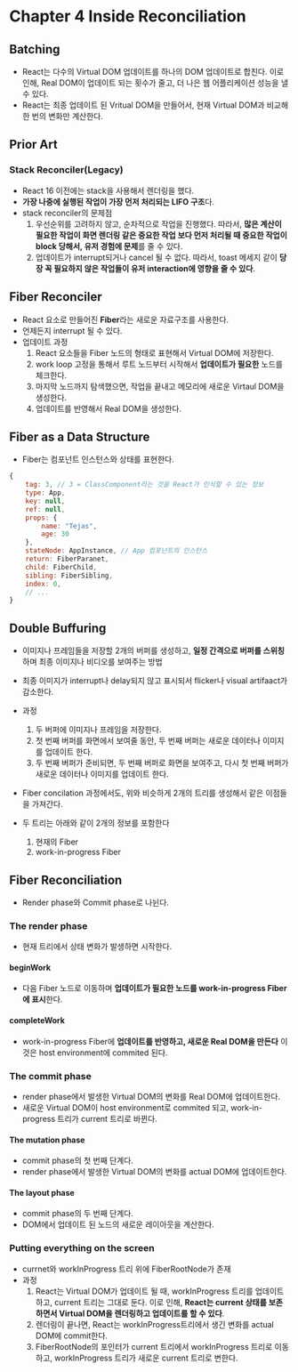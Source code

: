 # Chapter 4 Inside Reconciliation

## Batching
- React는 다수의 Virtual DOM 업데이트를 하나의 DOM 업데이트로 합친다. 이로 인해, Real DOM이 업데이트 되는 횟수가 줄고, 더 나은 웹 어플리케이션 성능을 낼 수 있다.
- React는 최종 업데이트 된 Vritual DOM을 만들어서, 현재 Virtual DOM과 비교해 한 번의 변화만 계산한다.

## Prior Art
### Stack Reconciler(Legacy)
- React 16 이전에는 stack을 사용해서 렌더링을 했다.
- **가장 나중에 실행된 작업이 가장 먼저 처리되는 LIFO 구조**다.
- stack reconciler의 문제점
    1. 우선순위를 고려하지 않고, 순차적으로 작업을 진행했다. 따라서, **많은 계산이 필요한 작업이 화면 렌더링 같은 중요한 작업 보다 먼저 처리될 때 중요한 작업이 block 당해서, 유저 경험에 문제**를 줄 수 있다.
    2. 업데이트가 interrupt되거나 cancel 될 수 없다. 따라서, toast 메세지 같이 **당장 꼭 필요하지 않은 작업들이 유저 interaction에 영향을 줄 수 있다**.

## Fiber Reconciler
- React 요소로 만들어진 **Fiber**라는 새로운 자료구조를 사용한다.
- 언제든지 interrupt 될 수 있다.
- 업데이트 과정
    1. React 요소들을 Fiber 노드의 형태로 표현해서 Virtual DOM에 저장한다.
    2. work loop 고정을 통해서 루트 노드부터 시작해서 **업데이트가 필요한** 노드를 체크한다.
    3. 마지막 노드까지 탐색했으면, 작업을 끝내고 메모리에 새로운 Virtaul DOM을 생성한다.
    4. 업데이트를 반영해서 Real DOM을 생성한다.

## Fiber as a Data Structure
- Fiber는 컴포넌트 인스턴스와 상태를 표현한다.
```javascript
{
    tag: 3, // 3 = ClassComponent라는 것을 React가 인식할 수 있는 정보
    type: App,
    key: null,
    ref: null,
    props: {
        name: "Tejas",
        age: 30
    },
    stateNode: AppInstance, // App 컴포넌트의 인스턴스
    return: FiberParanet,
    child: FiberChild,
    sibling: FiberSibling,
    index: 0,
    // ...
}
```

## Double Buffuring
- 이미지나 프레임들을 저장할 2개의 버퍼를 생성하고, **일정 간격으로 버퍼를 스위칭** 하며 최종 이미지나 비디오를 보여주는 방법
- 최종 이미지가 interrupt나 delay되지 않고 표시되서 flicker나 visual artifaact가 감소한다.
- 과정
    1. 두 버퍼에 이미지나 프레임을 저장한다.
    2. 첫 번째 버퍼를 화면에서 보여줄 동안, 두 번째 버퍼는 새로운 데이터나 이미지를 업데이트 한다. 
    3. 두 번째 버퍼가 준비되면, 두 번째 버퍼로 화면을 보여주고, 다시 첫 번째 버퍼가 새로운 데이터나 이미지를 업데이트 한다.

- Fiber concilation 과정에서도, 위와 비슷하게 2개의 트리를 생성해서 같은 이점들을 가져간다.
- 두 트리는 아래와 같이 2개의 정보를 포함한다
    1. 현재의 Fiber
    2. work-in-progress Fiber

## Fiber Reconciliation
- Render phase와 Commit phase로 나뉜다.
### The render phase
- 현재 트리에서 상태 변화가 발생하면 시작한다.
#### beginWork
- 다음 Fiber 노드로 이동하며 **업데이트가 필요한 노드를 work-in-progress Fiber에 표시**한다.

#### completeWork
- work-in-progress Fiber에 **업데이트를 반영하고, 새로운 Real DOM을 만든다** 이것은 host environment에 commited 된다.

### The commit phase
- render phase에서 발생한 Virtual DOM의 변화를 Real DOM에 업데이트한다.
- 새로운 Virtual DOM이 host environment로 commited 되고, work-in-progress 트리가 current 트리로 바뀐다.

#### The mutation phase
- commit phase의 첫 번째 단계다.
- render phase에서 발생한 Virtual DOM의 변화를 actual DOM에 업데이트한다.

#### The layout phase
- commit phase의 두 번째 단계다.
- DOM에서 업데이트 된 노드의 새로운 레이아웃을 계산한다.

### Putting everything on the screen
- currnet와 workInProgress 트리 위에 FiberRootNode가 존재
- 과정
    1. React는 Virtual DOM가 업데이트 될 때, workInProgress 트리를 업데이트 하고, current 트리는 그대로 둔다. 이로 인해, **React는 current 상태를 보존하면서 Virtual DOM을 렌더링하고 업데이트를 할 수 있다**.
    2. 렌더링이 끝나면, React는 workInProgress트리에서 생긴 변화를 actual DOM에 commit한다.
    3. FiberRootNode의 포인터가 current 트리에서 workInProgress 트리로 이동하고, workInProgress 트리가 새로운 current 트리로 변한다.